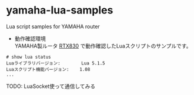 # yamaha-lua-samples
Lua script samples for YAMAHA router

* 動作確認環境  
YAMAHA製ルータ [RTX830][RTX830] で動作確認したLuaスクリプトのサンプルです。

```
# show lua status
Luaライブラリバージョン:        Lua 5.1.5
Luaスクリプト機能バージョン:    1.08
...
```

TODO: LuaSocket使って通信してみる

[RTX830]:https://network.yamaha.com/products/routers/rtx830/index